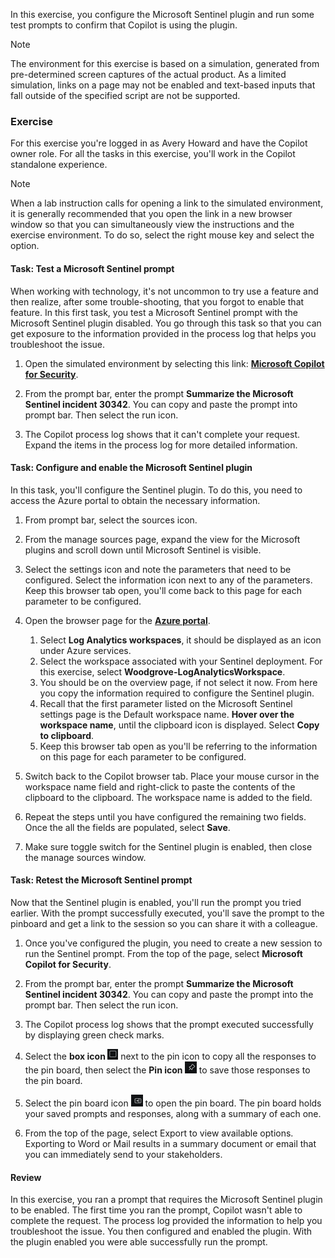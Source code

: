 In this exercise, you configure the Microsoft Sentinel plugin and run some test prompts to confirm that Copilot is using the plugin.

> [!NOTE]
> The environment for this exercise is based on a simulation, generated from pre-determined screen captures of the actual product. As a limited simulation, links on a page may not be enabled and text-based inputs that fall outside of the specified script are not be supported.

### Exercise

For this exercise you're logged in as Avery Howard and have the Copilot owner role. For all the tasks in this exercise, you'll work in the Copilot standalone experience.

> [!NOTE]
> When a lab instruction calls for opening a link to the simulated environment, it is generally recommended that you open the link in a new browser window so that you can simultaneously view the instructions and the exercise environment. To do so, select the right mouse key and select the option.


#### Task: Test a Microsoft Sentinel prompt

When working with technology, it's not  uncommon to try use a feature and then realize, after some trouble-shooting, that you forgot to enable that feature. In this first task, you test a Microsoft Sentinel prompt with the Microsoft Sentinel plugin disabled. You go through this task so that you can get exposure to the information provided in the process log that helps you troubleshoot the issue.

1. Open the simulated environment by selecting this link: **[Microsoft Copilot for Security](https://app.highlights.guide/start/89f9d04d-283c-4788-8214-22e4d5b4b171?link=0&token=40f793d4-2956-40a4-b11a-6b3d4f92557f&azure-portal=true)**.

1. From the prompt bar, enter the prompt **Summarize the Microsoft Sentinel incident 30342**. You can copy and paste the prompt into prompt bar. Then select the run icon.

1. The Copilot process log shows that it can't complete your request. Expand the items in the process log for more detailed information.

#### Task: Configure and enable the Microsoft Sentinel plugin

In this task, you'll configure the Sentinel plugin. To do this, you need to access the Azure portal to obtain the necessary information.

1. From prompt bar, select the sources icon.

1. From the manage sources page, expand the view for the Microsoft plugins and scroll down until Microsoft Sentinel is visible.

1. Select the settings icon and note the parameters that need to be configured. Select the information icon next to any of the parameters. Keep this browser tab open, you'll come back to this page for each parameter to be configured.

1. Open the browser page for the **[Azure portal](https://app.highlights.guide/start/89f9d04d-283c-4788-8214-22e4d5b4b171?link=1&token=40f793d4-2956-40a4-b11a-6b3d4f92557f&azure-portal=true)**.
    1. Select **Log Analytics workspaces**, it should be displayed as an icon under Azure services.
    1. Select the workspace associated with your Sentinel deployment. For this exercise, select **Woodgrove-LogAnalyticsWorkspace**.
    1. You should be on the overview page, if not select it now. From here you copy the information required to configure the Sentinel plugin. 
    1. Recall that the first parameter listed on the Microsoft Sentinel settings page is the Default workspace name. **Hover over the workspace name**, until the clipboard icon is displayed. Select **Copy to clipboard**.
    1. Keep this browser tab open as you'll be referring to the information on this page for each parameter to be configured.

1. Switch back to the Copilot browser tab. Place your mouse cursor in the workspace name field and right-click to paste the contents of the clipboard to the clipboard. The workspace name is added to the field.

1. Repeat the steps until you have configured the remaining two fields. Once the all the fields are populated, select **Save**.

1. Make sure toggle switch for the Sentinel plugin is enabled, then close the manage sources window.

#### Task: Retest the Microsoft Sentinel prompt

Now that the Sentinel plugin is enabled, you'll run the prompt you tried earlier. With the prompt successfully executed, you'll save the prompt to the pinboard and get a link to the session so you can share it with a colleague.

1. Once you've configured the plugin, you need to create a new session to run the Sentinel prompt.  From the top of the page, select **Microsoft Copilot for Security**.
1. From the prompt bar, enter the prompt **Summarize the Microsoft Sentinel incident 30342**. You can copy and paste the prompt into the prompt bar. Then select the run icon.

1. The Copilot process log shows that the prompt executed successfully by displaying green check marks.

1. Select the **box icon ![box icon](../media/box-icon.png)** next to the pin icon to copy all the responses to the pin board, then select the **Pin icon ![pin icon](../media/pin-icon.png)** to save those responses to the pin board.

1. Select the pin board icon ![prompt icon](../media/pinboard-icon.png) to open the pin board. The pin board holds your saved prompts and responses, along with a summary of each one.
1. From the top of the page, select Export to view available options. Exporting to Word or Mail results in a summary document or email that you can immediately send to your stakeholders.

#### Review

In this exercise, you ran a prompt that requires the Microsoft Sentinel plugin to be enabled. The first time you ran the prompt, Copilot wasn't able to complete the request. The process log provided the information to help you troubleshoot the issue. You then configured and enabled the plugin. With the plugin enabled you were able successfully run the prompt.
